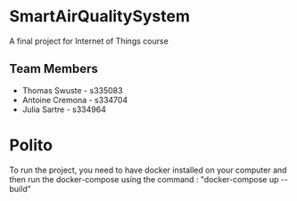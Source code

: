 # SmartAirQualitySystem

A final project for Internet of Things course

## Team Members

-   Thomas Swuste - s335083
-   Antoine Cremona - s334704
-   Julia Sartre - s334964

# Polito

To run the project, you need to have docker installed on your computer and then run the docker-compose using the command : "docker-compose up --build"
